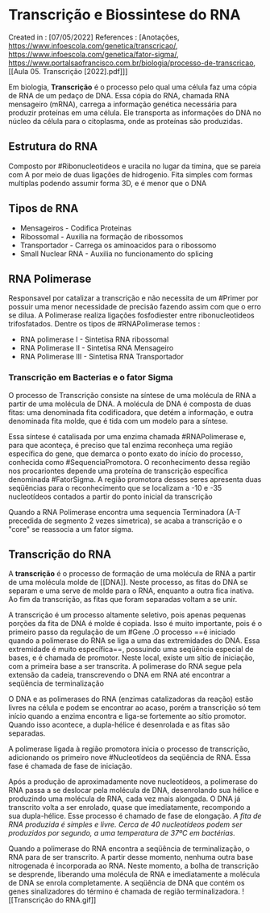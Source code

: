 # Transcrição e Biossintese do RNA 
Created in : [07/05/2022]
References : [Anotações, https://www.infoescola.com/genetica/transcricao/, https://www.infoescola.com/genetica/fator-sigma/, https://www.portalsaofrancisco.com.br/biologia/processo-de-transcricao, [[Aula 05. Transcrição [2022].pdf]]]

Em biologia, **Transcrição** é o processo pelo qual uma célula faz uma cópia de RNA de um pedaço de DNA. Essa cópia do RNA, chamada RNA mensageiro (mRNA), carrega a informação genética necessária para produzir proteínas em uma célula. Ele transporta as informações do DNA no núcleo da célula para o citoplasma, onde as proteínas são produzidas.

## Estrutura do RNA 
Composto por #Ribonucleotideos e uracila no lugar da timina, que se pareia com A por meio de duas ligações de hidrogenio. Fita simples com formas multiplas podendo assumir forma 3D, e é menor que o DNA

## Tipos de RNA 
- Mensageiros - Codifica Proteinas
- Ribossomal - Auxilia na formação de ribossomos 
- Transportador - Carrega os aminoacidos para o ribossomo
- Small Nuclear RNA - Auxilia no funcionamento do splicing 

## RNA Polimerase 
Responsavel por catalizar a transcrição e não necessita de um #Primer por possuir uma menor necessidade de precisão fazendo assim com que o erro se dilua. A Polimerase realiza ligações fosfodiester entre ribonucleotideos trifosfatados. Dentre os tipos de #RNAPolimerase temos :
- RNA polimerase I - Sintetisa RNA ribossomal
- RNA Polimerase II - Sintetisa RNA Mensageiro
- RNA Polimerase III - Sintetisa RNA Transportador 

### Transcrição em Bacterias e o fator Sigma 
O processo de Transcrição consiste na síntese de uma molécula de RNA a partir de uma molécula de DNA. A molécula de DNA é composta de duas fitas: uma denominada fita codificadora, que detém a informação, e outra denominada fita molde, que é tida com um modelo para a síntese.

Essa síntese é catalisada por uma enzima chamada #RNAPolimerase e, para que aconteça, é preciso que tal enzima reconheça uma região específica do gene, que demarca o ponto exato do início do processo, conhecida como #SequenciaPromotora. O reconhecimento dessa região nos procariontes depende uma proteína de transcrição específica denominada #FatorSigma. A região promotora desses seres apresenta duas seqüências para o reconhecimento que se localizam a -10 e -35 nucleotídeos contados a partir do ponto inicial da transcrição

Quando a RNA Polimerase encontra uma sequencia Terminadora (A-T precedida de segmento 2 vezes simetrica), se acaba a transcrição e o "core" se reassocia a um fator sigma.

## Transcrição do RNA 
A **transcrição** é o processo de formação de uma molécula de RNA a partir de uma molécula molde de [[DNA]]. Neste processo, as fitas do DNA se separam e uma serve de molde para o RNA, enquanto a outra fica inativa. Ao fim da transcrição, as fitas que foram separadas voltam a se unir.

A transcrição é um processo altamente seletivo, pois apenas pequenas porções da fita de DNA é molde é copiada. Isso é muito importante, pois é o primeiro passo da regulação de um #Gene .O processo ==é iniciado quando a polimerase do RNA se liga a uma das extremidades do DNA. Essa extremidade é muito específica==, possuindo uma seqüência especial de bases, e é chamada de promotor. Neste local, existe um sítio de iniciação, com a primeira base a ser transcrita. A polimerase do RNA segue pela extensão da cadeia, transcrevendo o DNA em RNA até encontrar a seqüência de terminalização

O DNA e as polimerases do RNA (enzimas catalizadoras da reação) estão livres na célula e podem se encontrar ao acaso, porém a transcrição só tem início quando a enzima encontra e liga-se fortemente ao sítio promotor. Quando isso acontece, a dupla-hélice é desenrolada e as fitas são separadas.

A polimerase ligada à região promotora inicia o processo de transcrição, adicionando os primeiro nove #Nucleotídeos da seqüência de RNA. Essa fase é chamada de fase de iniciação.

Após a produção de aproximadamente nove nucleotídeos, a polimerase do RNA passa a se deslocar pela molécula de DNA, desenrolando sua hélice e produzindo uma molécula de RNA, cada vez mais alongada. O DNA já transcrito volta a ser enrolado, quase que imediatamente, recompondo a sua dupla-hélice. Esse processo é chamado de fase de elongação. *A fita de RNA produzida é simples e livre. Cerca de 40 nucleotídeos podem ser produzidos por segundo, a uma temperatura de 37ºC em bactérias.*

Quando a polimerase do RNA encontra a seqüência de terminalização, o RNA para de ser transcrito. A partir desse momento, nenhuma outra base nitrogenada é incorporada ao RNA. Neste momento, a bolha de transcrição se desprende, liberando uma molécula de RNA e imediatamente a molécula de DNA se enrola completamente. A seqüência de DNA que contém os genes sinalizadores do término é chamada de região terminalizadora. 
![[Transcrição do RNA.gif]]

